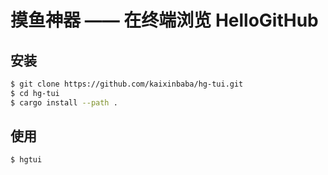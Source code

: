 # 摸鱼神器 —— 在终端浏览 HelloGitHub

## 安装
```bash
$ git clone https://github.com/kaixinbaba/hg-tui.git
$ cd hg-tui
$ cargo install --path .
```

## 使用
```bash
$ hgtui
```
